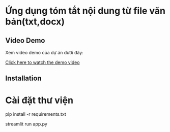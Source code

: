 # Ứng dụng tóm tắt nội dung từ file văn bản(txt,docx)


## Video Demo


Xem video demo của dự án dưới đây:

[Click here to watch the demo video](https://drive.google.com/file/d/1lTMmnn2Pu1ldfU5MEeB8HhB8I2FquGO0/view?usp=sharing)

## Installation

# Cài đặt thư viện
pip install -r requirements.txt

streamlit run app.py